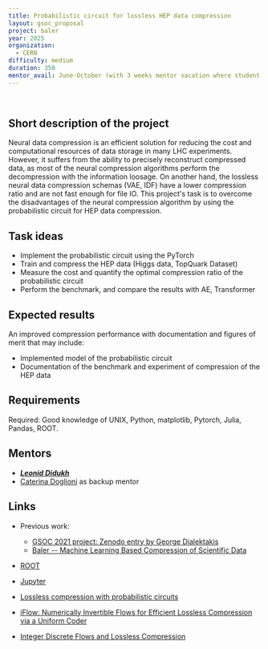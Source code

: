 ```yaml
---
title: Probabilistic circuit for lossless HEP data compression
layout: gsoc_proposal
project: baler
year: 2025
organization:
  - CERN
difficulty: medium
duration: 350
mentor_avail: June-October (with 3 weeks mentor vacation where student will work independently with minimal guidance)
---
```

​
## Short description of the project
Neural data compression is an efficient solution for reducing the cost and computational resources of data storage in many LHC experiments.
However, it suffers from the ability to precisely reconstruct compressed data, as most of the neural compression algorithms perform the decompression with the information loosage.
On another hand, the lossless neural data compression schemas (VAE, IDF) have a lower compression ratio and are not fast enough for file IO.
This project's task is to overcome the disadvantages of the neural compression algorithm by using the probabilistic circuit for HEP data compression.

## Task ideas

* Implement the probabilistic circuit using the PyTorch
* Train and compress the HEP data (Higgs data, TopQuark Dataset)
* Measure the cost and quantify the optimal compression ratio of the probabilistic circuit
* Perform the benchmark, and compare the results with AE, Transformer

## Expected results

An improved compression performance with documentation and figures of merit that may include:
  * Implemented model of the probabilistic circuit
  * Documentation of the benchmark and experiment of compression of the HEP data

## Requirements

Required: Good knowledge of UNIX, Python, matplotlib, Pytorch, Julia, Pandas, ROOT. 

## Mentors
   * ***[Leonid Didukh](mailto:ledidukh@gmail.com)***
   * [Caterina Doglioni](mailto:caterina.doglioni@cern.ch) as backup mentor

## Links

* Previous work:
  
   * [GSOC 2021 project: Zenodo entry by George Dialektakis](https://zenodo.org/record/5482611#.Y-I28S2l3fa)
   * [Baler -- Machine Learning Based Compression of Scientific Data
](https://arxiv.org/abs/2305.02283)

 * [ROOT](https://root.cern/)
 * [Jupyter](http://jupyter.org)
 * [Lossless compression with probabilistic circuits](https://arxiv.org/pdf/2111.11632)
 * [iFlow: Numerically Invertible Flows for Efficient Lossless Compression via a Uniform Coder](https://arxiv.org/pdf/2111.00965)
 * [Integer Discrete Flows and Lossless Compression](https://arxiv.org/pdf/1905.07376)
   


